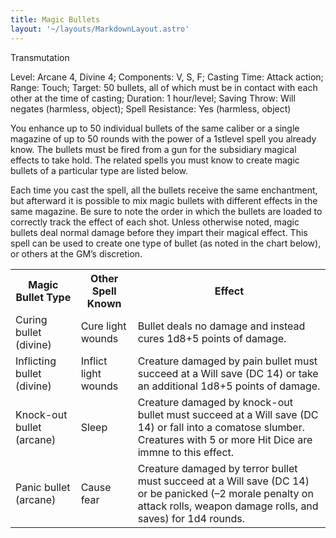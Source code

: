 ```yaml
---
title: Magic Bullets
layout: '~/layouts/MarkdownLayout.astro'
---
```

Transmutation

Level: Arcane 4, Divine 4; Components: V, S, F; Casting Time: Attack action;
Range: Touch; Target: 50 bullets, all of which must be in contact with each
other at the time of casting; Duration: 1 hour/level; Saving Throw: Will
negates (harmless, object); Spell Resistance: Yes (harmless, object)

You enhance up to 50 individual bullets of the same caliber or a single
magazine of up to 50 rounds with the power of a 1stlevel spell you already
know. The bullets must be fired from a gun for the subsidiary magical effects
to take hold. The related spells you must know to create magic bullets of a
particular type are listed below.

Each time you cast the spell, all the bullets receive the same enchantment,
but afterward it is possible to mix magic bullets with different effects in
the same magazine. Be sure to note the order in which the bullets are loaded
to correctly track the effect of each shot. Unless otherwise noted, magic
bullets deal normal damage before they impart their magical effect. This spell
can be used to create one type of bullet (as noted in the chart below), or
others at the GM’s discretion.


<table> <tr><th>Magic Bullet Type</th><th>Other Spell Known</th><th>Effect</th></tr> <tr><td>Curing bullet (divine)</td><td>Cure light wounds</td><td>Bullet deals no damage and instead cures 1d8+5 points of damage.</td></tr> <tr class="shaded"><td>Inflicting bullet (divine)</td><td>Inflict light wounds</td><td>Creature damaged by pain bullet must succeed at a Will save (DC 14) or take an additional 1d8+5 points of damage.</td></tr> <tr><td>Knock-out bullet (arcane)</td><td>Sleep</td><td>Creature damaged by knock-out bullet must succeed at a Will save (DC 14) or fall into a comatose slumber. Creatures with 5 or more Hit Dice are immne to this effect.</td></tr> <tr class="shaded"><td>Panic bullet (arcane)</td><td>Cause fear</td><td>Creature damaged by terror bullet must succeed at a Will save (DC 14) or be panicked (–2 morale penalty on attack rolls, weapon damage rolls, and saves) for 1d4 rounds.</td></tr> </table>



